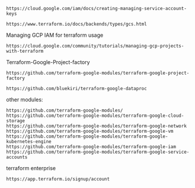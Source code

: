     https://cloud.google.com/iam/docs/creating-managing-service-account-keys

    https://www.terraform.io/docs/backends/types/gcs.html

Managing GCP IAM for terraform usage

    https://cloud.google.com/community/tutorials/managing-gcp-projects-with-terraform


Terraform-Google-Project-factory
 
    https://github.com/terraform-google-modules/terraform-google-project-factory

    https://github.com/bluekiri/terraform-google-dataproc

other modules: 

    https://github.com/terraform-google-modules/
    https://github.com/terraform-google-modules/terraform-google-cloud-storage
    https://github.com/terraform-google-modules/terraform-google-network
    https://github.com/terraform-google-modules/terraform-google-vm
    https://github.com/terraform-google-modules/terraform-google-kubernetes-engine
    https://github.com/terraform-google-modules/terraform-google-iam
    https://github.com/terraform-google-modules/terraform-google-service-accounts
    
terraform enterprise

    https://app.terraform.io/signup/account
    
